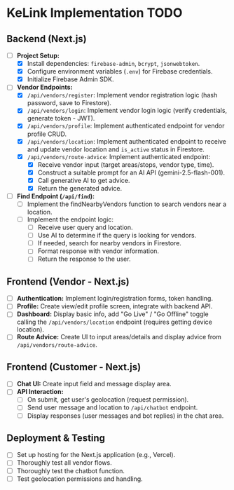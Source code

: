 # KeLink Implementation TODO

## Backend (Next.js)

- [ ] **Project Setup:**
  - [x] Install dependencies: `firebase-admin`, `bcrypt`, `jsonwebtoken`.
  - [x] Configure environment variables (`.env`) for Firebase credentials.
  - [x] Initialize Firebase Admin SDK.
- [ ] **Vendor Endpoints:**
  - [x] `/api/vendors/register`: Implement vendor registration logic (hash password, save to Firestore).
  - [x] `/api/vendors/login`: Implement vendor login logic (verify credentials, generate token - JWT).
  - [x] `/api/vendors/profile`: Implement authenticated endpoint for vendor profile CRUD.
  - [x] `/api/vendors/location`: Implement authenticated endpoint to receive and update vendor location and `is_active` status in Firestore.
  - [x] `/api/vendors/route-advice`: Implement authenticated endpoint:
    - [x] Receive vendor input (target areas/stops, vendor type, time).
    - [x] Construct a suitable prompt for an AI API (gemini-2.5-flash-001).
    - [x] Call generative AI to get advice.
    - [x] Return the generated advice.
- [ ] **Find Endpoint (`/api/find`):**
  - [ ] Implement the findNearbyVendors function to search vendors near a location.
  - [ ] Implement the endpoint logic:
    - [ ] Receive user query and location.
    - [ ] Use AI to determine if the query is looking for vendors.
    - [ ] If needed, search for nearby vendors in Firestore.
    - [ ] Format response with vendor information.
    - [ ] Return the response to the user.

## Frontend (Vendor - Next.js)

- [ ] **Authentication:** Implement login/registration forms, token handling.
- [ ] **Profile:** Create view/edit profile screen, integrate with backend API.
- [ ] **Dashboard:** Display basic info, add "Go Live" / "Go Offline" toggle calling the `/api/vendors/location` endpoint (requires getting device location).
- [ ] **Route Advice:** Create UI to input areas/details and display advice from `/api/vendors/route-advice`.

## Frontend (Customer - Next.js)

- [ ] **Chat UI:** Create input field and message display area.
- [ ] **API Interaction:**
  - [ ] On submit, get user's geolocation (request permission).
  - [ ] Send user message and location to `/api/chatbot` endpoint.
  - [ ] Display responses (user messages and bot replies) in the chat area.

## Deployment & Testing

- [ ] Set up hosting for the Next.js application (e.g., Vercel).
- [ ] Thoroughly test all vendor flows.
- [ ] Thoroughly test the chatbot function.
- [ ] Test geolocation permissions and handling.
